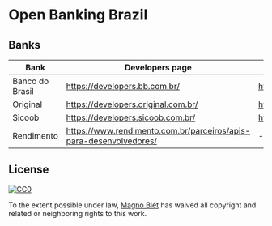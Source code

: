 # Open Banking Brazil

## Banks

| Bank            | Developers page                                                    | API reference                                    |
| --------------- | ------------------------------------------------------------------ | ------------------------------------------------ |
| Banco do Brasil | https://developers.bb.com.br/                                      | https://developers.bb.com.br/docs                |
| Original        | https://developers.original.com.br/                                | https://developers.original.com.br/docs          |
| Sicoob          | https://developers.sicoob.com.br/                                  | https://developers.sicoob.com.br/#!/documentacao |
| Rendimento      | https://www.rendimento.com.br/parceiros/apis-para-desenvolvedores/ | -                                                |

## License

[![CC0](http://mirrors.creativecommons.org/presskit/buttons/88x31/svg/cc-zero.svg)](https://creativecommons.org/publicdomain/zero/1.0/)

To the extent possible under law, [Magno Biét](https://github.com/magnobiet) has waived all copyright and related or neighboring rights to this work.
